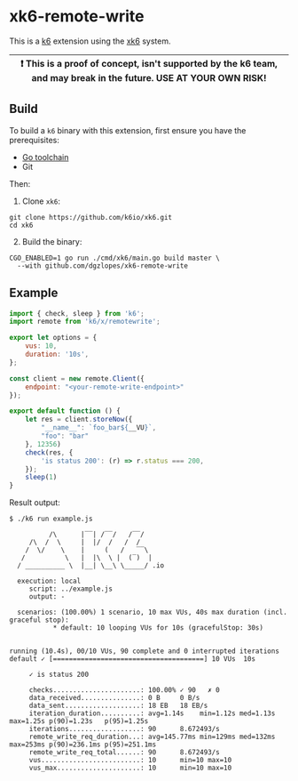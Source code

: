 # xk6-remote-write

This is a [k6](https://github.com/loadimpact/k6) extension using the [xk6](https://github.com/k6io/xk6) system.

| :exclamation: This is a proof of concept, isn't supported by the k6 team, and may break in the future. USE AT YOUR OWN RISK! |
|------|

## Build

To build a `k6` binary with this extension, first ensure you have the prerequisites:

- [Go toolchain](https://go101.org/article/go-toolchain.html)
- Git

Then:

1. Clone `xk6`:
  ```shell
  git clone https://github.com/k6io/xk6.git
  cd xk6
  ```

2. Build the binary:
  ```shell
  CGO_ENABLED=1 go run ./cmd/xk6/main.go build master \
    --with github.com/dgzlopes/xk6-remote-write
  ```

## Example

```javascript
import { check, sleep } from 'k6';
import remote from 'k6/x/remotewrite';

export let options = {
    vus: 10,
    duration: '10s',
};

const client = new remote.Client({
    endpoint: "<your-remote-write-endpoint>"
});

export default function () {
    let res = client.storeNow({
        "__name__": `foo_bar${__VU}`,
        "foo": "bar"
    }, 12356)
    check(res, {
        'is status 200': (r) => r.status === 200,
    });
    sleep(1)
}
```

Result output:

```
$ ./k6 run example.js

          /\      |‾‾| /‾‾/   /‾‾/   
     /\  /  \     |  |/  /   /  /    
    /  \/    \    |     (   /   ‾‾\  
   /          \   |  |\  \ |  (‾)  | 
  / __________ \  |__| \__\ \_____/ .io

  execution: local
     script: ../example.js
     output: -

  scenarios: (100.00%) 1 scenario, 10 max VUs, 40s max duration (incl. graceful stop):
           * default: 10 looping VUs for 10s (gracefulStop: 30s)


running (10.4s), 00/10 VUs, 90 complete and 0 interrupted iterations
default ✓ [======================================] 10 VUs  10s

     ✓ is status 200

     checks......................: 100.00% ✓ 90   ✗ 0   
     data_received...............: 0 B     0 B/s
     data_sent...................: 18 EB   18 EB/s
     iteration_duration..........: avg=1.14s    min=1.12s med=1.13s max=1.25s p(90)=1.23s   p(95)=1.25s  
     iterations..................: 90      8.672493/s
     remote_write_req_duration...: avg=145.77ms min=129ms med=132ms max=253ms p(90)=236.1ms p(95)=251.1ms
     remote_write_req_total......: 90      8.672493/s
     vus.........................: 10      min=10 max=10
     vus_max.....................: 10      min=10 max=10
```
